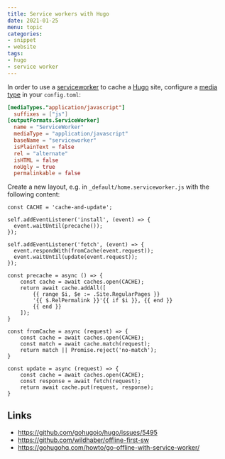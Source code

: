 ```yaml
---
title: Service workers with Hugo
date: 2021-01-25
menu: topic
categories:
- snippet
- website
tags:
- hugo
- service worker
---
```


In order to use a [serviceworker](https://serviceworke.rs/) to cache a [Hugo](gohugo.io/) site, configure a [media type](https://en.wikipedia.org/wiki/Media_type) in your `config.toml`:

```toml
[mediaTypes."application/javascript"]
  suffixes = ["js"]
[outputFormats.ServiceWorker]
  name = "ServiceWorker"
  mediaType = "application/javascript"
  baseName = "serviceworker"
  isPlainText = false
  rel = "alternate"
  isHTML = false
  noUgly = true
  permalinkable = false
```

Create a new layout, e.g. in `_default/home.serviceworker.js` with the following content:

```gotemplate
const CACHE = 'cache-and-update';

self.addEventListener('install', (event) => {
  event.waitUntil(precache());
});

self.addEventListener('fetch', (event) => {
  event.respondWith(fromCache(event.request));
  event.waitUntil(update(event.request));
});

const precache = async () => {
    const cache = await caches.open(CACHE);
    return await cache.addAll([
        {{ range $i, $e := .Site.RegularPages }}
        '{{ $.RelPermalink }}'{{ if $i }}, {{ end }}
        {{ end }}
    ]);
}

const fromCache = async (request) => {
    const cache = await caches.open(CACHE);
    const match = await cache.match(request);
    return match || Promise.reject('no-match');
}

const update = async (request) => {
    const cache = await caches.open(CACHE);
    const response = await fetch(request);
    return await cache.put(request, response);
}
```

## Links

- https://github.com/gohugoio/hugo/issues/5495
- https://github.com/wildhaber/offline-first-sw
- https://gohugohq.com/howto/go-offline-with-service-worker/
